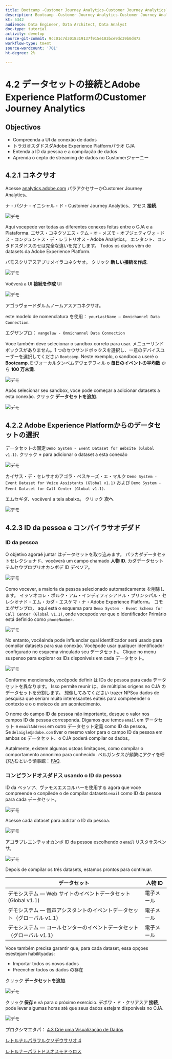 ```yaml
---
title: Bootcamp -Customer Journey Analytics-Customer Journey AnalyticsでのAdobe Experience Platformデータセットの接続 — ブラジル
description: Bootcamp -Customer Journey Analytics-Customer Journey AnalyticsでのAdobe Experience Platformデータセットの接続 — ブラジル
kt: 5342
audience: Data Engineer, Data Architect, Data Analyst
doc-type: tutorial
activity: develop
source-git-commit: 9cc01c7d3018319137f915e103bce9dc39b0d472
workflow-type: tm+mt
source-wordcount: '701'
ht-degree: 2%

---
```


# 4.2 データセットの接続とAdobe Experience PlatformのCustomer Journey Analytics

## Objectivos

- Compreenda a UI da conexão de dados
- トラガオスダドスダAdobe Experience Platformパラオ CJA
- Entenda a ID da pessoa e a compilação de dados
- Aprenda o cepto de streaming de dados no Customerジャーニー

## 4.2.1 コネクサオ

Acesse [analytics.adobe.com](https://analytics.adobe.com) パラアクセサーかCustomer Journey Analytics。

ナ・パジナ・イニシャル・ド・Customer Journey Analytics、アセス **接続**.

![デモ](./images/cja2.png)

Aqui vocepede ver todas as diferentes conexes feitas entre o CJA e a Plataforma. エサス・コネクソエス・テム・オ・メズモ・オブジェティヴォ・ドス・コンジュントス・デ・レラトリオス・Adobe Analytics。 エンタント、コレタドスダドスのセは完全な違いを完了します。 Todos os dados vêm de datasets da Adobe Experience Platform.

バモスクリアスアプリメイラコネクサオ。 クリック **新しい接続を作成**.

![デモ](./images/cja4.png)

Voêverá a UI **接続を作成** UI

![デモ](./images/cja5.png)

アゴラヴォードダルムノームアスアコネクサオ。

este modelo de nomenclatura を使用： `yourLastName – Omnichannel Data Connection`.

エグザンプロ： `vangeluw - Omnichannel Data Connection`

Voce também deve selecionar o sandbox correto para usar. メニューサンドボックスがありません。1 つのセウサンドボックスを選択し、一意のデバイスユーザーを選択してください `Bootcamp`. Neste exemplo, o sandbox a useré o **Bootcamp**. E ヴォーカルタンベムデヴェデフィル o **毎日のイベントの平均数** から **100 万未満**.

![デモ](./images/cjasb.png)

Após selecionar seu sandbox, voce pode começar a adicionar datasets a esta conexão. クリック **データセットを追加**.

![デモ](./images/cjasb1.png)

## 4.2.2 Adobe Experience Platformからのデータセットの選択

データセットの固定 `Demo System - Event Dataset for Website (Global v1.1)`. クリック **+** para adicionar o dataset a esta conexão

![デモ](./images/cja7.png)

カイサス・デ・セレサオのアゴラ・ペスキーズ・エ・マルク `Demo System - Event Dataset for Voice Assistants (Global v1.1)` および `Demo System - Event Dataset for Call Center (Global v1.1)`.

エムセギダ、vocêverá a tela abaixo。 クリック **次へ**.

![デモ](./images/cja9.png)

## 4.2.3 ID da pessoa e コンパイラサオデダド

### ID da pessoa

O objetivo agoraé juntar はデータセットを取り込みます。 パラカダデータセットセレクショナド、vocêverá um campo chamado **人物 ID**. カダデータセットテムセウプロプリオカンポデ ID デペソア。

![デモ](./images/cja11.png)

Como vocever, a maioria da pessoa selecionado automaticamente を削除します。 イッソオコレ・ポルク・アム・インディフィシアドル・プリンシパル・セレシオナド・エム・カダ・エスケマ・ナ・Adobe Experience Platform。 コモエグザンプロ， aqui está o esquema para `Demo System - Event Schema for Call Center (Global v1.1)`, onde vocepode ver que o Identificador Primário está definido como `phoneNumber`.

![デモ](./images/cja13.png)

No entanto, vocêainda pode influenciar qual identificador será usado para compilar datasets para sua conexão. Vocêpode usar qualquer identificador configurado no esquema vinculado seu データセット。 Clique no menu suspenso para explorar os IDs disponíveis em cada データセット。

![デモ](./images/cja14.png)

Conforme mencionado, vocêpode definir は IDs de pessoa para cada データセットを異なります。 Isso permite reunir は、de múltiplas origens no CJA のデータセットを分割します。 想像してみてください trazer NPSou dados de pesquisa que seriam muito interessantes eúteis para compreender o contexto e o o moteco de um acontecimento.

O nome do campo ID da pessoa não importante, desque o valor nos campos ID da pessoa corresponda. Digamos que temos `email` em データセット e `emailAddress` em outro データセット定義 como ID da pessoa。 Se `delaigle@adobe.com` tiver o mesmo valor para o campo ID da pessoa em ambos os データセット、o CJA poderá compilar os dados。

Autalmente, existem algumas ustoas limitaçoes, como compilar o comportamento annonimo para conhecido. ペルガンタスが頻繁にアクイを呼び込むという領事館： [FAQ](https://experienceleague.adobe.com/docs/analytics-platform/using/cja-overview/cja-faq.html?lang=ja).


### コンピランドオスダドス usando o ID da pessoa

ID da ペッソア、ヴァモスエスコルハーを使用する agora que voce compreende o conpilede o de compilar datasets `email` como ID da pessoa para cada データセット。

![デモ](./images/cja15.png)

Acesse cada dataset para autizar o ID da pessoa.

![デモ](./images/cja12a.png)

アゴラプレエンチャオカンポ ID da pessoa escolhendo o `email` リスタサスペンサ。

![デモ](./images/cja17.png)

Depois de compilar os três datasets, estamos prontos para continuar.

| データセット | 人物 ID |
| ----------------- |-------------| 
| デモシステム — Web サイトのイベントデータセット (Global v1.1) | 電子メール |
| デモシステム — 音声アシスタントのイベントデータセット（グローバル v1.1） | 電子メール |
| デモシステム — コールセンターのイベントデータセット（グローバル v1.1） | 電子メール |

Voce também precisa garantir que, para cada dataset, essa opçoes esestejam habilityadas:

- Importar todos os novos dados
- Preencher todos os dados の存在

クリック **データセットを追加**.

![デモ](./images/cja16.png)

クリック **保存** e vá para o próximo exercício. デポワ・ド・クリアスア **接続**, pode levar algumas horas até que seus dados estejam disponíveis no CJA.

![デモ](./images/cja20.png)

プロクシマエタパ： [4.3 Crie uma Visualização de Dados](./ex3.md)

[レトルナルパラフルクソデウサリオ 4](./uc4.md)

[レトルナーパラトドスオスモドゥロス](./../../overview.md)
